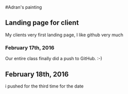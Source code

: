 #Adran's painting 
## Landing page for client 
<p>My clients very first landing page, I like github very much</p>

### February 17th, 2016
<p>Our entire class finally did a push to GitHub. :-)</p>

## February 18th, 2016 
<p> i pushed for the third time for the date</p>

